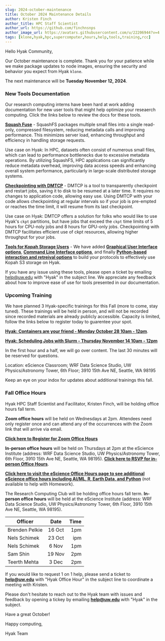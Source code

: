 ```yaml
---
slug: 2024-october-maintenance
title: October 2024 Maintenance Details
author: Kristen Finch
author_title: HPC Staff Scientist
author_url: https://github.com/finchnsnps
author_image_url: https://avatars.githubusercontent.com/u/22206944?v=4
tags: [klone,hyak,hpc,supercomputer,hours,help,tools,training,rcc]
---
```


Hello Hyak Community,

Our October maintenance is complete. Thank you for your patience while we make package updates to node images, ensuring the security and behavior you expect from Hyak `klone`.

The next maintenance will be **Tuesday November 12, 2024**. 

### New Tools Documentation

Our research computing interns have been hard at work adding documentation for new user tools that might help optimize your reseaerch computing. Click the links below to review the docs for these tools. 

[**Squash Fuse**](https://hyak.uw.edu/docs/tools/squashfs) - SquashFS packages multiple small files into a single read-only, compressed filesystem, reducing metadata calls and improving performance. This minimizes server load, enhancing throughput and efficiency in handling storage requests.

Use case on Hyak:
In HPC, datasets often consist of numerous small files, which can lead to performance bottlenecks due to excessive metadata operations. By utilizing SquashFS, HPC applications can significantly reduce metadata overhead, improving data access speeds and enhancing overall system performance, particularly in large-scale distributed storage systems.

[**Checkpointing with DMTCP**](https://hyak.uw.edu/docs/tools/dmtcp) - DMTCP is a tool to transparently checkpoint and restart jobs, saving it to disk to be resumed at a later time. It requires no changes to application code, allowing easy use. Using DMTCP with your code allows checkpointing at regular intervals so if your job is pre-empted or reaches the time limit, it will resume from its last checkpoint.  

Use case on Hyak:
DMTCP offers a solution for folks who would like to use Hyak's `ckpt` partitions, but have jobs that exceed the `ckpt` time limits of 5 hours for CPU-noly jobs and 8 hours for GPU-only jobs. Checkpointing with DMTCP facilitates efficient use of ckpt resources, allowing higher throughput for your jobs. 

[**Tools for Kopah Storage Users**](https://hyak.uw.edu/docs/storage/kopah) - We have added [**Graphical User Interface options**](https://hyak.uw.edu/docs/storage/gui), [**Command Line Interface options**](https://hyak.uw.edu/docs/storage/cli), and finally [**Python-based interaction and retreival options**](https://hyak.uw.edu/docs/storage/boto3) to build your protocols to effectively use Kopah S3 storage on Hyak. 

If you have any issue using these tools, please open a ticket by emailing help@uw.edu with "Hyak" in the subject line. We appreciate any feedback about how to improve ease of use for tools presented in our documentation.

### Upcoming Training

We have planned 3 Hyak-specific trainings for this Fall (more to come, stay tuned). These trainings will be held in person, and will not be recorded since recorded materials are already publicly accessible. Capacity is limited, follow the links below to register today to guarentee your spot. 

[**Hyak: Containers are your friend - Monday October 28 10am - 12pm**](https://form.jotform.com/finchkn/hyak-containers-are-your-friend). 

[**Hyak: Scheduling Jobs with Slurm - Thursday November 14 10am - 12pm**](https://form.jotform.com/finchkn/hyak-scheduling-jobs-with-slurm) 

In the first hour and a half, we will go over content. The last 30 minutes will be reserved for questions.  

Location: eScience Classroom; WRF Data Science Studio, UW Physics/Astronomy Tower, 6th Floor; 3910 15th Ave NE, Seattle, WA 98195

Keep an eye on your indox for updates about additional trainings this fall. 

### Fall Office Hours

Hyak HPC Staff Scientist and Facilitator, Kristen Finch, will be holding office hours fall term. 

**Zoom office hours** will be held on Wednesdays at 2pm. Attendees need only register once and can attend any of the occurrences with the Zoom link that will arrive via email.

[**Click here to Register for Zoom Office Hours**](https://washington.zoom.us/meeting/register/tJMpce6vrz8sEtR5miKvhsQiXANt6lBORFTu)

**In-person office hours** will be held on Thursdays at 2pm at the eScience Institute (address: WRF Data Science Studio, UW Physics/Astronomy Tower, 6th Floor, 3910 15th Ave NE, Seattle, WA 98195). 
[**Click here to RSVP for in-person Office Hours**](https://docs.google.com/spreadsheets/d/e/2PACX-1vTHNxjZuAIPACn6DxOL_QzKFx9CjE7036SrOhn382JnJ74v62QtJNHUQEMSg6GEd0HomFQXu8WvWP79/pubhtml).

[**Click here to visit the eScience Office Hours page to see additional eScience office hours including AI/ML, R, Earth Data, and Python**](https://escience.washington.edu/using-data-science/office-hours#office-hour-schedule) (not available to help with Homework).
 
The Research Computing Club will be holding office hours fall term. **In-person office hours** will be held at the eScience Institute (address: WRF Data Science Studio, UW Physics/Astronomy Tower, 6th Floor, 3910 15th Ave NE, Seattle, WA 98195).

| Officer        |      Date      |   Time|
| ------------- | :-----------: | -----: |
| Brenden Pelkie |   16 Oct    |  1pm |
| Nels Schimek |   23 Oct    |    ipm |
| Nels Schimek |   6 Nov    |    1pm |
| Sam Shin      | 19 Nov | 2pm |
| Teerth Mehta      | 3 Dec | 2pm |

If you would like to request 1 on 1 help, please send a ticket to **help@uw.edu** with "Hyak Office Hour" in the subject line to coordinate a meeting with Kristen.

Please don't hesitate to reach out to the Hyak team with issues and feedback by opening a tickey by emailing **help@uw.edu** with "Hyak" in the subject. 

Have a great October! 

Happy computing, 

Hyak Team
